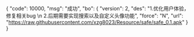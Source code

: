 {
    "code": 10000,
    "msg": "成功",
    "bo": {
        "version": 2,
        "des": "1.优化用户体验，修复相关bug \n 2.后期需要实现搜索以及自定义头像功能",
        "force": "N",
        "url": "https://raw.githubusercontent.com/xzg8023/Resource/safe/safe_0.1.apk"
    }
}
